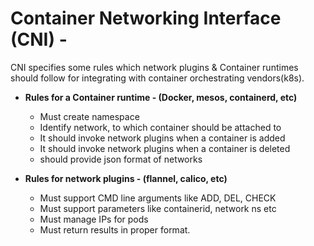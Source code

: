 # Container Networking Interface (CNI) -

CNI specifies some rules which network plugins & Container runtimes should follow for integrating with container orchestrating vendors(k8s).

- **Rules for a Container runtime - (Docker, mesos, containerd, etc)**

  - Must create namespace
  - Identify network, to which container should be attached to
  - It should invoke network plugins when a container is added
  - It should invoke network plugins when a container is deleted
  - should provide json format of networks

- **Rules for network plugins - (flannel, calico, etc)**

  - Must support CMD line arguments like ADD, DEL, CHECK
  - Must support parameters like containerid, network ns etc
  - Must manage IPs for pods
  - Must return results in proper format.
